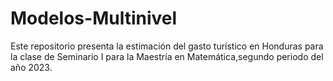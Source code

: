 # Modelos-Multinivel
Este repositorio presenta la estimación del gasto turístico en Honduras para la clase de Seminario I para la Maestría en Matemática,segundo periodo del año 2023.
